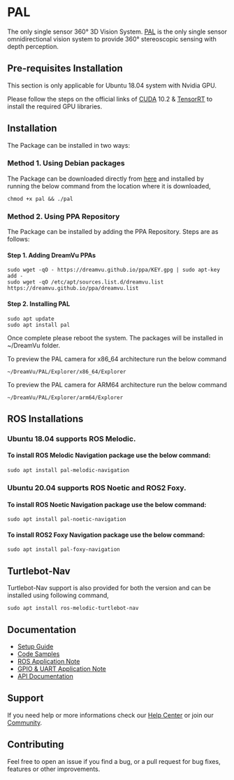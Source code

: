 # PAL
The only single sensor 360° 3D Vision System. [PAL](https://dreamvu.com/pal-usb/) is the only single sensor omnidirectional vision system to provide 360° stereoscopic sensing with depth perception. 

## Pre-requisites Installation
 This section is only applicable for Ubuntu 18.04 system with Nvidia GPU.
 
 Please follow the steps on the official links of [CUDA](https://developer.nvidia.com/cuda-10.2-download-archive?target_os=Linux&target_arch=x86_64&target_distro=Ubuntu&target_version=1804&target_type=deblocal) 10.2 & [TensorRT](https://docs.nvidia.com/deeplearning/tensorrt/install-guide/index.html#installing-debian) to install the required GPU libraries.

## Installation

The Package can be installed in two ways:

### Method 1. Using Debian packages

The Package can be downloaded directly from [here](https://github.com/DreamVu/ppa/blob/main/pal/pal?raw=true) and installed by running the below command from the location where it is downloaded,

    chmod +x pal && ./pal

### Method 2. Using PPA Repository

The Package can be installed by adding the PPA Repository. Steps are as follows:

#### Step 1. Adding DreamVu PPAs
    sudo wget -qO - https://dreamvu.github.io/ppa/KEY.gpg | sudo apt-key add -
    sudo wget -qO /etc/apt/sources.list.d/dreamvu.list https://dreamvu.github.io/ppa/dreamvu.list
    
#### Step 2. Installing PAL 
    sudo apt update
    sudo apt install pal


Once complete please reboot the system. The packages will be installed in \~/DreamVu folder. 

To preview the PAL camera for x86_64 architecture run the below command 
 
    ~/DreamVu/PAL/Explorer/x86_64/Explorer
    
 To preview the PAL camera for ARM64 architecture run the below command
 	
    ~/DreamVu/PAL/Explorer/arm64/Explorer	 
    
## ROS Installations

### Ubuntu 18.04 supports ROS Melodic. 

#### To install ROS Melodic Navigation package use the below command:

    sudo apt install pal-melodic-navigation
    
### Ubuntu 20.04 supports ROS Noetic and ROS2 Foxy.

#### To install ROS Noetic Navigation package use the below command:

    sudo apt install pal-noetic-navigation

#### To install ROS2 Foxy Navigation package use the below command:

    sudo apt install pal-foxy-navigation
    
## Turtlebot-Nav
  
Turtlebot-Nav support is also provided for both the version and can be installed using following command,

    sudo apt install ros-melodic-turtlebot-nav    
      

## Documentation 
- [Setup Guide](https://docs.google.com/document/d/e/2PACX-1vQvz5Ms3WfdZyYbyvzPIqjyyGyXEdKc9-4SrJUJa0WAnXnlB5WTftUWCWAfgfV6Xbaqmxh0S25kFsTu/pub)
- [Code Samples](https://docs.google.com/document/d/e/2PACX-1vQ32SF48KvE6VvsHW94KX-23A8a3baPhGHiT65xJ2AeR5tbdD72ZcA02KOfkAmuUBnsYT8Wf7iR5DlE/pub)
- [ROS Application Note](https://docs.google.com/document/d/e/2PACX-1vTN9U7ZocPkSLjN90oEgiOtFgr4e81qbgLsfpibcUGtQnvx3zpwMETmWvJ4BujKfcuOYSs_Yh95_4fm/pub)
- [GPIO & UART Application Note](https://docs.google.com/document/d/e/2PACX-1vTN9U7ZocPkSLjN90oEgiOtFgr4e81qbgLsfpibcUGtQnvx3zpwMETmWvJ4BujKfcuOYSs_Yh95_4fm/pub)
- [API Documentation](https://docs.google.com/document/d/e/2PACX-1vSrv7mq6tkspG0TiyJVDDMPw5PTJAG6Ecv41tnu8IERx5wKkCf7xXf26-udCOf1WvpbKkAmcXr-1UgT/pub)

## Support 
If you need help or more informations check our [Help Center](https://support.dreamvu.com/portal/en/home) or join our [Community](https://support.dreamvu.com/portal/en/community/dreamvu-inc). 

## Contributing
Feel free to open an issue if you find a bug, or a pull request for bug fixes, features or other improvements.
